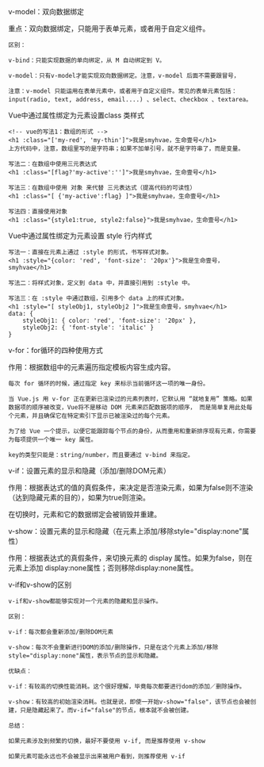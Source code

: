 v-model：双向数据绑定

重点：双向数据绑定，只能用于表单元素，或者用于自定义组件。

```
区别：

v-bind：只能实现数据的单向绑定，从 M 自动绑定到 V。

v-model：只有v-model才能实现双向数据绑定。注意，v-model 后面不需要跟冒号，

注意：v-model 只能运用在表单元素中，或者用于自定义组件。常见的表单元素包括：input(radio, text, address, email....) 、select、checkbox 、textarea。
```

Vue中通过属性绑定为元素设置class 类样式
``` 
<!-- vue的写法1：数组的形式 -->
<h1 :class="['my-red', 'my-thin']">我是smyhvae，生命壹号</h1>
上方代码中，注意，数组里写的是字符串；如果不加单引号，就不是字符串了，而是变量。

写法二：在数组中使用三元表达式
<h1 :class="[flag?'my-active':'']">我是smyhvae，生命壹号</h1>

写法三：在数组中使用 对象 来代替 三元表达式（提高代码的可读性）
<h1 :class="[ {'my-active':flag} ]">我是smyhvae，生命壹号</h1>

写法四：直接使用对象
<h1 :class="{style1:true, style2:false}">我是smyhvae，生命壹号</h1>
```

Vue中通过属性绑定为元素设置 style 行内样式
```
写法一：直接在元素上通过 :style 的形式，书写样式对象。
<h1 :style="{color: 'red', 'font-size': '20px'}">我是生命壹号，smyhvae</h1>

写法二：将样式对象，定义到 data 中，并直接引用到 :style 中。

写法三：在 :style 中通过数组，引用多个 data 上的样式对象。
<h1 :style="[ styleObj1, styleObj2 ]">我是生命壹号，smyhvae</h1>
data: {
    styleObj1: { color: 'red', 'font-size': '20px' },
    styleObj2: { 'font-style': 'italic' }
}
```

v-for：for循环的四种使用方式

作用：根据数组中的元素遍历指定模板内容生成内容。
```
每次 for 循环的时候，通过指定 key 来标示当前循环这一项的唯一身份。

当 Vue.js 用 v-for 正在更新已渲染过的元素列表时，它默认用 “就地复用” 策略。如果数据项的顺序被改变，Vue将不是移动 DOM 元素来匹配数据项的顺序， 而是简单复用此处每个元素，并且确保它在特定索引下显示已被渲染过的每个元素。

为了给 Vue 一个提示，以便它能跟踪每个节点的身份，从而重用和重新排序现有元素，你需要为每项提供一个唯一 key 属性。

key的类型只能是：string/number，而且要通过 v-bind 来指定。
```

v-if：设置元素的显示和隐藏（添加/删除DOM元素）

作用：根据表达式的值的真假条件，来决定是否渲染元素，如果为false则不渲染（达到隐藏元素的目的），如果为true则渲染。

在切换时，元素和它的数据绑定会被销毁并重建。

v-show：设置元素的显示和隐藏（在元素上添加/移除style="display:none"属性）

作用：根据表达式的真假条件，来切换元素的 display 属性。如果为false，则在元素上添加 display:none属性；否则移除display:none属性。

v-if和v-show的区别
```
v-if和v-show都能够实现对一个元素的隐藏和显示操作。

区别：

v-if：每次都会重新添加/删除DOM元素

v-show：每次不会重新进行DOM的添加/删除操作，只是在这个元素上添加/移除style="display:none"属性，表示节点的显示和隐藏。

优缺点：

v-if：有较高的切换性能消耗。这个很好理解，毕竟每次都要进行dom的添加／删除操作。

v-show：有较高的初始渲染消耗。也就是说，即使一开始v-show="false"，该节点也会被创建，只是隐藏起来了。而v-if="false"的节点，根本就不会被创建。

总结：

如果元素涉及到频繁的切换，最好不要使用 v-if, 而是推荐使用 v-show

如果元素可能永远也不会被显示出来被用户看到，则推荐使用 v-if
```